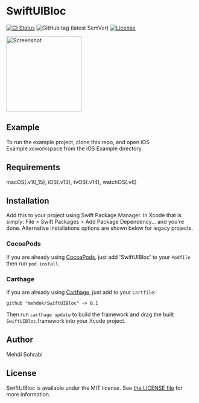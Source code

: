 # SwiftUIBloc

[![CI Status](http://img.shields.io/travis/mehdok/SwiftUIBloc.svg?style=flat)](https://travis-ci.org/mehdok/SwiftUIBloc)
![GitHub tag (latest SemVer)](https://img.shields.io/github/v/tag/mehdok/SwiftUIBloc)
[![License](https://img.shields.io/github/license/mehdok/SwiftUIBloc)](LICENSE)

<a href="https://placehold.it/400?text=Screen+shot"><img width=200 height=200 src="https://placehold.it/400?text=Screen+shot" alt="Screenshot" /></a>


## Example

To run the example project, clone this repo, and open iOS Example.xcworkspace from the iOS Example directory.


## Requirements
macOS(.v10_15), iOS(.v13), tvOS(.v14), watchOS(.v6)

## Installation

Add this to your project using Swift Package Manager. In Xcode that is simply: File > Swift Packages > Add Package Dependency... and you're done. Alternative installations options are shown below for legacy projects.

### CocoaPods

If you are already using [CocoaPods](http://cocoapods.org), just add 'SwiftUIBloc' to your `Podfile` then run `pod install`.

### Carthage

If you are already using [Carthage](https://github.com/Carthage/Carthage), just add to your `Cartfile`:

```ogdl
github "mehdok/SwiftUIBloc" ~> 0.1
```

Then run `carthage update` to build the framework and drag the built `SwiftUIBloc`.framework into your Xcode project.


## Author

Mehdi Sohrabi


## License

SwiftUIBloc is available under the MIT license. See [the LICENSE file](LICENSE) for more information.
